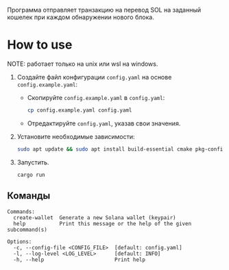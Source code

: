 Программа отправляет транзакцию на перевод SOL на заданный кошелек при каждом обнаружении нового блока.

# How to use

NOTE: работает только на unix или wsl на windows. 

1. Создайте файл конфигурации `config.yaml` на основе `config.example.yaml`:
   - Скопируйте `config.example.yaml` в `config.yaml`:
     ```bash
     cp config.example.yaml config.yaml
     ```
   - Отредактируйте `config.yaml`, указав свои значения.

2. Установите необходимые зависимости:
   ```bash
   sudo apt update && sudo apt install build-essential cmake pkg-config libssl-dev -y
   ```

3. Запустить.
    ```shell
    cargo run
    ```

## Команды
```text
Commands:                                                                                                                                                                                               
  create-wallet  Generate a new Solana wallet (keypair)                                                                                                                                                 
  help           Print this message or the help of the given subcommand(s)                                                                                                                              
                                                                                                                                                                                                        
Options:                                                                                                                                                                                                
  -c, --config-file <CONFIG_FILE>  [default: config.yaml]                                                                                                                                               
  -l, --log-level <LOG_LEVEL>      [default: INFO]                                                                                                                                                      
  -h, --help                       Print help                  
```
